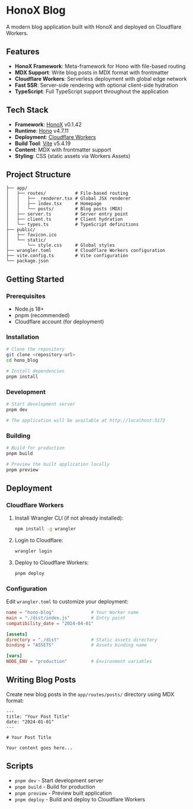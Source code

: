 # HonoX Blog

A modern blog application built with HonoX and deployed on Cloudflare Workers.

## Features

- **HonoX Framework**: Meta-framework for Hono with file-based routing
- **MDX Support**: Write blog posts in MDX format with frontmatter
- **Cloudflare Workers**: Serverless deployment with global edge network
- **Fast SSR**: Server-side rendering with optional client-side hydration
- **TypeScript**: Full TypeScript support throughout the application

## Tech Stack

- **Framework**: [HonoX](https://github.com/honojs/honox) v0.1.42
- **Runtime**: [Hono](https://hono.dev/) v4.7.11
- **Deployment**: [Cloudflare Workers](https://workers.cloudflare.com/)
- **Build Tool**: [Vite](https://vitejs.dev/) v5.4.19
- **Content**: MDX with frontmatter support
- **Styling**: CSS (static assets via Workers Assets)

## Project Structure

```
├── app/
│   ├── routes/           # File-based routing
│   │   ├── _renderer.tsx # Global JSX renderer
│   │   ├── index.tsx     # Homepage
│   │   └── posts/        # Blog posts (MDX)
│   ├── server.ts         # Server entry point
│   ├── client.ts         # Client hydration
│   └── types.ts          # TypeScript definitions
├── public/
│   ├── favicon.ico
│   └── static/
│       └── style.css     # Global styles
├── wrangler.toml         # Cloudflare Workers configuration
├── vite.config.ts        # Vite configuration
└── package.json
```

## Getting Started

### Prerequisites

- Node.js 18+
- pnpm (recommended)
- Cloudflare account (for deployment)

### Installation

```bash
# Clone the repository
git clone <repository-url>
cd hono_blog

# Install dependencies
pnpm install
```

### Development

```bash
# Start development server
pnpm dev

# The application will be available at http://localhost:5173
```

### Building

```bash
# Build for production
pnpm build

# Preview the built application locally
pnpm preview
```

## Deployment

### Cloudflare Workers

1. Install Wrangler CLI (if not already installed):
   ```bash
   npm install -g wrangler
   ```

2. Login to Cloudflare:
   ```bash
   wrangler login
   ```

3. Deploy to Cloudflare Workers:
   ```bash
   pnpm deploy
   ```

### Configuration

Edit `wrangler.toml` to customize your deployment:

```toml
name = "hono-blog"              # Your Worker name
main = "./dist/index.js"        # Entry point
compatibility_date = "2024-04-01"

[assets]
directory = "./dist"            # Static assets directory
binding = "ASSETS"              # Assets binding name

[vars]
NODE_ENV = "production"         # Environment variables
```

## Writing Blog Posts

Create new blog posts in the `app/routes/posts/` directory using MDX format:

```mdx
---
title: "Your Post Title"
date: "2024-01-01"
---

# Your Post Title

Your content goes here...
```

## Scripts

- `pnpm dev` - Start development server
- `pnpm build` - Build for production
- `pnpm preview` - Preview built application
- `pnpm deploy` - Build and deploy to Cloudflare Workers
